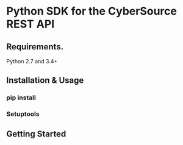 # Python SDK for the CyberSource REST API

## Requirements.

Python 2.7 and 3.4+

## Installation & Usage
### pip install



### Setuptools



## Getting Started


